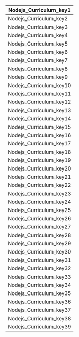 |Nodejs_Curriculum_key1|
|-----------|
|Nodejs_Curriculum_key2|
|Nodejs_Curriculum_key3|
|Nodejs_Curriculum_key4|
|Nodejs_Curriculum_key5|
|Nodejs_Curriculum_key6|
|Nodejs_Curriculum_key7|
|Nodejs_Curriculum_key8|
|Nodejs_Curriculum_key9|
|Nodejs_Curriculum_key10|
|Nodejs_Curriculum_key11|
|Nodejs_Curriculum_key12|
|Nodejs_Curriculum_key13|
|Nodejs_Curriculum_key14|
|Nodejs_Curriculum_key15|
|Nodejs_Curriculum_key16|
|Nodejs_Curriculum_key17|
|Nodejs_Curriculum_key18|
|Nodejs_Curriculum_key19|
|Nodejs_Curriculum_key20|
|Nodejs_Curriculum_key21|
|Nodejs_Curriculum_key22|
|Nodejs_Curriculum_key23|
|Nodejs_Curriculum_key24|
|Nodejs_Curriculum_key25|
|Nodejs_Curriculum_key26|
|Nodejs_Curriculum_key27|
|Nodejs_Curriculum_key28|
|Nodejs_Curriculum_key29|
|Nodejs_Curriculum_key30|
|Nodejs_Curriculum_key31|
|Nodejs_Curriculum_key32|
|Nodejs_Curriculum_key33|
|Nodejs_Curriculum_key34|
|Nodejs_Curriculum_key35|
|Nodejs_Curriculum_key36|
|Nodejs_Curriculum_key37|
|Nodejs_Curriculum_key38|
|Nodejs_Curriculum_key39|

